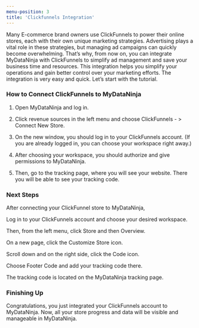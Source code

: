 ```yaml
---
menu-position: 3
title: 'Clickfunnels Integration'
---
```


Many E-commerce brand owners use ClickFunnels to power their online stores, each with their own unique marketing strategies. Advertising plays a vital role in these strategies, but managing ad campaigns can quickly become overwhelming.
That’s why, from now on, you can integrate MyDataNinja with ClickFunnels to simplify ad management and save your business time and resources.
This integration helps you simplify your operations and gain better control over your marketing efforts. The integration is very easy and quick. Let’s start with the tutorial.

### How to Connect ClickFunnels to MyDataNinja

1. Open MyDataNinja and log in.

2. Click revenue sources in the left menu and choose ClickFunnels - > Connect New Store.

3. On the new window, you should log in to your ClickFunnels account. (If you are already logged in, you can choose your workspace right away.)

4. After choosing your workspace, you should authorize and give permissions to MyDataNinja.

5. Then, go to the tracking page, where you will see your website. There you will be able to see your tracking code.

### Next Steps

After connecting your ClickFunnel store to MyDataNinja,

Log in to your ClickFunnels account and choose your desired workspace.

Then, from the left menu, click Store and then Overview.

On a new page, click the Customize Store icon.

Scroll down and on the right side, click the Code icon.

Choose Footer Code and add your tracking code there.

The tracking code is located on the MyDataNinja tracking page.

### Finishing Up

Congratulations, you just integrated your ClickFunnels account to MyDataNinja. Now, all your store progress and data will be visible and manageable in MyDataNinja.

